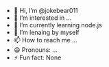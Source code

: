 - 👋 Hi, I’m @jokebear011
- 👀 I’m interested in ...
- 🌱 I’m currently learning node.js
- 💞️ I’m lenaing by myself
- 📫 How to reach me ...
- 😄 Pronouns: ...
- ⚡ Fun fact: None

<!---
jokebear011/jokebear011 is a ✨ special ✨ repository because its `README.md` (this file) appears on your GitHub profile.
You can click the Preview link to take a look at your changes.
--->
